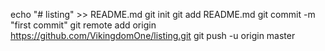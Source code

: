 echo "# listing" >> README.md
git init
git add README.md
git commit -m "first commit"
git remote add origin https://github.com/VikingdomOne/listing.git
git push -u origin master
